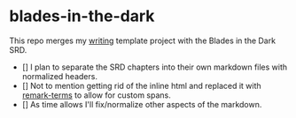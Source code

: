 # blades-in-the-dark

This repo merges my [writing](https://github.com/Nevenall/Write.git) template project with the Blades in the Dark SRD. 

- [] I plan to separate the SRD chapters into their own markdown files with normalized headers. 
- [] Not to mention getting rid of the inline html and replaced it with [remark-terms](https://github.com/Nevenall/remark-terms.git) to allow for custom spans.
- [] As time allows I'll fix/normalize other aspects of the markdown.
